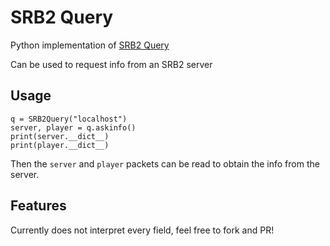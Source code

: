 # SRB2 Query

Python implementation of [SRB2 Query](https://git.magicalgirl.moe/james/SRB2-Query)

Can be used to request info from an SRB2 server

## Usage

```
q = SRB2Query("localhost")
server, player = q.askinfo()
print(server.__dict__)
print(player.__dict__)
```

Then the `server` and `player` packets can be read to obtain the info from the server.

## Features

Currently does not interpret every field, feel free to fork and PR!
